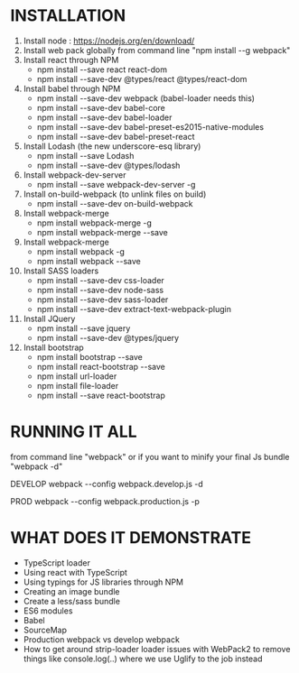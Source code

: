 # INSTALLATION

1. Install node : https://nodejs.org/en/download/
2. Install web pack globally from command line "npm install --g webpack"
3. Install react through NPM
	- npm install --save react react-dom 
	- npm install --save-dev @types/react @types/react-dom
4. Install babel through NPM
	- npm install --save-dev webpack (babel-loader needs this)
	- npm install --save-dev babel-core
	- npm install --save-dev babel-loader
	- npm install --save-dev babel-preset-es2015-native-modules
	- npm install --save-dev babel-preset-react
5. Install Lodash (the new underscore-esq library)
	- npm install --save Lodash
	- npm install --save-dev @types/lodash
6. Install webpack-dev-server 
	- npm install --save webpack-dev-server  -g
7. Install on-build-webpack (to unlink files on build)
	- npm install --save-dev on-build-webpack
8. Install webpack-merge 
    - npm install webpack-merge -g
	- npm install webpack-merge --save
9. Install webpack-merge 
    - npm install webpack -g
	- npm install webpack --save		
10. Install SASS loaders
    - npm install --save-dev css-loader
    - npm install --save-dev node-sass	
    - npm install --save-dev sass-loader	
	- npm install --save-dev extract-text-webpack-plugin
11. Install JQuery
    - npm install --save jquery 
	- npm install --save-dev @types/jquery 
12. Install bootstrap
    - npm install bootstrap --save
	- npm install react-bootstrap --save
	- npm install url-loader
	- npm install file-loader
	- npm install --save react-bootstrap


# RUNNING IT ALL

from command line "webpack" or if you want to minify your final Js bundle "webpack -d"

DEVELOP
webpack --config webpack.develop.js -d

PROD
webpack --config webpack.production.js -p







# WHAT DOES IT DEMONSTRATE

- TypeScript loader
- Using react with TypeScript
- Using typings for JS libraries through NPM
- Creating an image bundle
- Create a less/sass bundle
- ES6 modules
- Babel
- SourceMap
- Production webpack vs develop webpack
- How to get around strip-loader loader issues with WebPack2 to remove things like console.log(..)
  where we use Uglify to the job instead
